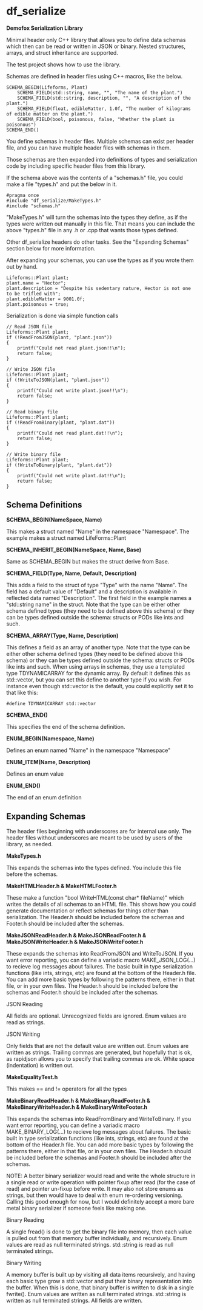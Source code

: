 # df_serialize

**Demofox Serialization Library**

Minimal header only C++ library that allows you to define data schemas which then can be read or written in JSON or binary.  Nested structures, arrays, and struct inheritance are supported.

The test project shows how to use the library.

Schemas are defined in header files using C++ macros, like the below.

    SCHEMA_BEGIN(Lifeforms, Plant)
        SCHEMA_FIELD(std::string, name, "", "The name of the plant.")
        SCHEMA_FIELD(std::string, description, "", "A description of the plant.")
        SCHEMA_FIELD(float, edibleMatter, 1.0f, "The number of kilograms of edible matter on the plant.")
        SCHEMA_FIELD(bool, poisonous, false, "Whether the plant is poisonous")
    SCHEMA_END()

You define schemas in header files.  Multiple schemas can exist per header file, and you can have multiple header files with schemas in them.

Those schemas are then expanded into definitions of types and serialization code by including specific header files from this library.

If the schema above was the contents of a "schemas.h" file, you could make a file "types.h" and put the below in it.

    #pragma once
    #include "df_serialize/MakeTypes.h"
    #include "schemas.h"

"MakeTypes.h" will turn the schemas into the types they define, as if the types were written out manually in this file. That means you can include
the above "types.h" file in any .h or .cpp that wants those types defined.

Other df_serialize headers do other tasks.  See the "Expanding Schemas" section below for more information.

After expanding your schemas, you can use the types as if you wrote them out by hand.

    Lifeforms::Plant plant;
    plant.name = "Hector";
    plant.description = "Despite his sedentary nature, Hector is not one to be trifled with";
    plant.edibleMatter = 9001.0f;
    plant.poisonous = true;

Serialization is done via simple function calls

    // Read JSON file
    Lifeforms::Plant plant;
    if (!ReadFromJSON(plant, "plant.json"))
    {
        printf("Could not read plant.json!!\n");
        return false;
    }
    
    // Write JSON file
    Lifeforms::Plant plant;
    if (!WriteToJSON(plant, "plant.json"))
    {
        printf("Could not write plant.json!!\n");
        return false;
    }    

    // Read binary file
    Lifeforms::Plant plant;
    if (!ReadFromBinary(plant, "plant.dat"))
    {
        printf("Could not read plant.dat!!\n");
        return false;
    } 
    
    // Write binary file
    Lifeforms::Plant plant;
    if (!WriteToBinary(plant, "plant.dat"))
    {
        printf("Could not write plant.dat!!\n");
        return false;
    }     

## Schema Definitions

**SCHEMA_BEGIN(NameSpace, Name)**

This makes a struct named "Name" in the namespace "Namespace".
The example makes a struct named LifeForms::Plant

**SCHEMA_INHERIT_BEGIN(NameSpace, Name, Base)**

Same as SCHEMA_BEGIN but makes the struct derive from Base.

**SCHEMA_FIELD(Type, Name, Default, Description)**

This adds a field to the struct of type "Type" with the name "Name".
The field has a default value of "Default" and a description is available in reflected data named "Description".
The first field in the example names a "std::string name" in the struct.
Note that the type can be either other schema defined types (they need to be defined above this schema) or
they can be types defined outside the schema: structs or PODs like ints and such.

**SCHEMA_ARRAY(Type, Name, Description)**

This defines a field as an array of another type.
Note that the type can be either other schema defined types (they need to be defined above this schema) or
they can be types defined outside the schema: structs or PODs like ints and such.
When using arrays in schemas, they use a templated type TDYNAMICARRAY for the dynamic array.
By default it defines this as std::vector, but you can set this define to another type if you wish. For instance
even though std::vector is the default, you could explicitly set it to that like this:

    #define TDYNAMICARRAY std::vector

**SCHEMA_END()**

This specifies the end of the schema definition.

**ENUM_BEGIN(Namespace, Name)**

Defines an enum named "Name" in the namespace "Namespace"

**ENUM_ITEM(Name, Description)**

Defines an enum value

**ENUM_END()**

The end of an enum definition

## Expanding Schemas

The header files beginning with underscores are for internal use only. The header files without underscores are meant
to be used by users of the library, as needed.

**MakeTypes.h**

This expands the schemas into the types defined. You include this file before the schemas.

**MakeHTMLHeader.h & MakeHTMLFooter.h**

These make a function "bool WriteHTML(const char* fileName)" which writes the details of all schemas to an HTML
file. This shows how you could generate documentation or reflect schemas for things other than serialization.
The Header.h should be included before the schemas and Footer.h should be included after the schemas.

**MakeJSONReadHeader.h & MakeJSONReadFooter.h & MakeJSONWriteHeader.h & MakeJSONWriteFooter.h**

These expands the schemas into ReadFromJSON and WriteToJSON.  If you want error reporting, you can define a variadic
macro MAKE_JSON_LOG(...) to recieve log messages about failures.
The basic built in type serialization functions (like ints, strings, etc) are found at the bottom of the Header.h
file.  You can add more basic types by following the patterns there, either in that file, or in your own files.
The Header.h should be included before the schemas and Footer.h should be included after the schemas.

JSON Reading

All fields are optional.  Unrecognized fields are ignored. Enum values are read as strings.

JSON Writing

Only fields that are not the default value are written out. Enum values are written as strings. Trailing commas
are generated, but hopefully that is ok, as rapidjson allows you to specify that trailing commas are ok.  White
space (indentation) is written out.

**MakeEqualityTest.h**

This makes == and != operators for all the types

**MakeBinaryReadHeader.h & MakeBinaryReadFooter.h & MakeBinaryWriteHeader.h & MakeBinaryWriteFooter.h**

This expands the schemas into ReadFromBinary and WriteToBinary.  If you want error reporting, you can define a variadic
macro MAKE_BINARY_LOG(...) to recieve log messages about failures.
The basic built in type serialization functions (like ints, strings, etc) are found at the bottom of the Header.h
file.  You can add more basic types by following the patterns there, either in that file, or in your own files.
The Header.h should be included before the schemas and Footer.h should be included after the schemas.

NOTE: A better binary serializer would read and write the whole structure in a single read or write operation
with pointer fixup after read (for the case of read) and pointer un-fixup before write.  It may also
not store enums as strings, but then would have to deal with enum re-ordering versioning. Calling this good enough
for now, but I would definitely accept a more bare metal binary serializer if someone feels like making one.

Binary Reading

A single fread() is done to get the binary file into memory, then each value is pulled out from that memory
buffer individually, and recursively.  Enum values are read as null terminated strings. std::string is
read as null terminated strings.

Binary Writing

A memory buffer is built up by visiting all data items recursively, and having each basic type grow a std::vector
and put their binary representation into the buffer.  When this is done, that binary buffer is written to disk
in a single fwrite(). Enum values are written as null terminated strings.  std::string is written as null
terminated strings. All fields are written.